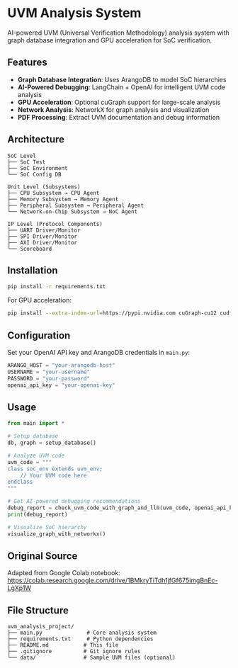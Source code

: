 # UVM Analysis System

AI-powered UVM (Universal Verification Methodology) analysis system with graph database integration and GPU acceleration for SoC verification.

## Features

- **Graph Database Integration**: Uses ArangoDB to model SoC hierarchies
- **AI-Powered Debugging**: LangChain + OpenAI for intelligent UVM code analysis
- **GPU Acceleration**: Optional cuGraph support for large-scale analysis
- **Network Analysis**: NetworkX for graph analysis and visualization
- **PDF Processing**: Extract UVM documentation and debug information

## Architecture

```
SoC Level
├── SoC Test
├── SoC Environment  
└── SoC Config DB

Unit Level (Subsystems)
├── CPU Subsystem → CPU Agent
├── Memory Subsystem → Memory Agent
├── Peripheral Subsystem → Peripheral Agent
└── Network-on-Chip Subsystem → NoC Agent

IP Level (Protocol Components)
├── UART Driver/Monitor
├── SPI Driver/Monitor
├── AXI Driver/Monitor
└── Scoreboard
```

## Installation

```bash
pip install -r requirements.txt
```

For GPU acceleration:
```bash
pip install --extra-index-url=https://pypi.nvidia.com cuGraph-cu12 cudf-cu12
```

## Configuration

Set your OpenAI API key and ArangoDB credentials in `main.py`:

```python
ARANGO_HOST = "your-arangodb-host"
USERNAME = "your-username"  
PASSWORD = "your-password"
openai_api_key = "your-openai-key"
```

## Usage

```python
from main import *

# Setup database
db, graph = setup_database()

# Analyze UVM code
uvm_code = """
class soc_env extends uvm_env;
    // Your UVM code here
endclass
"""

# Get AI-powered debugging recommendations
debug_report = check_uvm_code_with_graph_and_llm(uvm_code, openai_api_key)
print(debug_report)

# Visualize SoC hierarchy
visualize_graph_with_networkx()
```

## Original Source

Adapted from Google Colab notebook:
https://colab.research.google.com/drive/1BMkryTiTdh1jfGf675imgBnEc-LgXp1W

## File Structure

```
uvm_analysis_project/
├── main.py              # Core analysis system
├── requirements.txt     # Python dependencies  
├── README.md           # This file
├── .gitignore          # Git ignore rules
└── data/               # Sample UVM files (optional)
```
